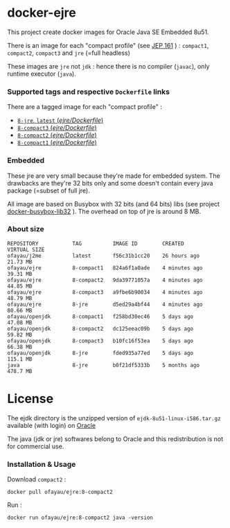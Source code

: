 # docker-ejre

This project create docker images for Oracle Java SE Embedded 8u51.

There is an image for each "compact profile" (see [JEP 161](http://openjdk.java.net/jeps/161) ) : `compact1`, `compact2`, `compact3` and `jre` (=full headless)

These images are `jre` not `jdk` : hence there is no compiler (`javac`), only runtime executor (`java`).

### Supported tags and respective `Dockerfile` links

There are a tagged image for each "compact profile" :

-	[`8-jre`, `latest` (*ejre/Dockerfile*)](https://github.com/ofayau/docker-ejre/blob/master/ejdk/linux_i586/jre/Dockerfile)
-	[`8-compact3` (*ejre/Dockerfile*)](https://github.com/ofayau/docker-ejre/blob/master/ejdk/linux_i586/compact3/Dockerfile)
-	[`8-compact2` (*ejre/Dockerfile*)](https://github.com/ofayau/docker-ejre/blob/master/ejdk/linux_i586/compact2/Dockerfile)
-	[`8-compact1` (*ejre/Dockerfile*)](https://github.com/ofayau/docker-ejre/blob/master/ejdk/linux_i586/compact1/Dockerfile)

### Embedded

These jre are very small because they're made for embedded system.
The drawbacks are they're 32 bits only and some doesn't contain every java package (=subset of full jre).

All image are based on Busybox with 32 bits (and 64 bits) libs (see project [docker-busybox-lib32](https://github.com/ofayau/docker-busybox-lib32) ).
The overhead on top of jre is around 8 MB.

### About size

```shell
REPOSITORY           TAG          IMAGE ID        CREATED         VIRTUAL SIZE
ofayau/j2me          latest       f56c31b1cc20    26 hours ago    21.73 MB
ofayau/ejre          8-compact1   824a6f1a0ade    4 minutes ago   39.31 MB
ofayau/ejre          8-compact2   9da39771057a    4 minutes ago   44.85 MB
ofayau/ejre          8-compact3   a9fbe6b90034    4 minutes ago   48.79 MB
ofayau/ejre          8-jre        d5ed29a4bf44    4 minutes ago   80.66 MB
ofayau/openjdk       8-compact1   f258bd30ec46    5 days ago      47.08 MB
ofayau/openjdk       8-compact2   dc125eeac09b    5 days ago      59.82 MB
ofayau/openjdk       8-compact3   b10fc16f53ea    5 days ago      66.38 MB
ofayau/openjdk       8-jre        fded935a77ed    5 days ago      115.1 MB
java                 8-jre        b0f21df5333b    5 months ago    478.7 MB
```

# License

The ejdk directory is the unzipped version of `ejdk-8u51-linux-i586.tar.gz` available (with login) on [Oracle](http://www.oracle.com/technetwork/java/embedded/embedded-se/downloads/index.html)

The java (jdk or jre) softwares belong to Oracle and this redistribution is not for commercial use.

### Installation & Usage 

Download `compact2` : 
```shell
docker pull ofayau/ejre:8-compact2
```

Run :
```shell
docker run ofayau/ejre:8-compact2 java -version
```

